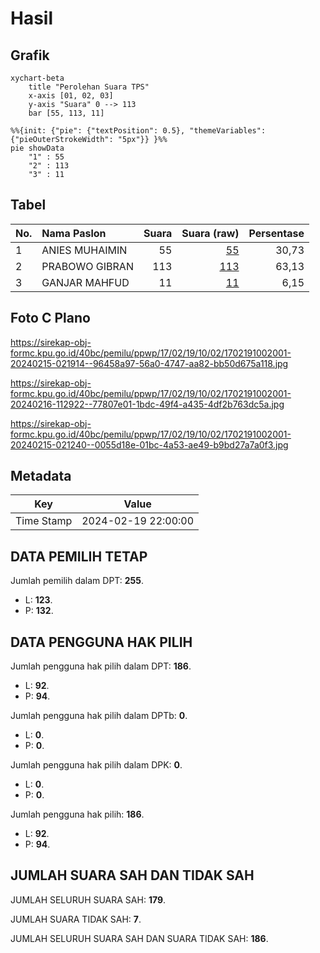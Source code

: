 # Hasil

## Grafik

```mermaid
xychart-beta
    title "Perolehan Suara TPS"
    x-axis [01, 02, 03]
    y-axis "Suara" 0 --> 113
    bar [55, 113, 11]
```

```mermaid
%%{init: {"pie": {"textPosition": 0.5}, "themeVariables": {"pieOuterStrokeWidth": "5px"}} }%%
pie showData
    "1" : 55
    "2" : 113
    "3" : 11
```

## Tabel

| No. | Nama Paslon    | Suara | Suara (raw) | Persentase |
|:--- |:-------------- | -----:| -----------:| ----------:|
| 1   | ANIES MUHAIMIN | 55    | [55][p-1]   | 30,73      |
| 2   | PRABOWO GIBRAN | 113   | [113][p-2]  | 63,13      |
| 3   | GANJAR MAHFUD  | 11    | [11][p-3]   | 6,15       |


[p-1]: https://github.com/gigit-pemilu/pemilu-2024-17-bengkulu/blob/main/pilpres/hitung-suara/sub/17-bengkulu/sub/02-rejang-lebong/sub/19-curup-tengah/sub/1002-talang-rimbo-baru/sub/001-tps/sub/paslon-1.txt
[p-2]: https://github.com/gigit-pemilu/pemilu-2024-17-bengkulu/blob/main/pilpres/hitung-suara/sub/17-bengkulu/sub/02-rejang-lebong/sub/19-curup-tengah/sub/1002-talang-rimbo-baru/sub/001-tps/sub/paslon-2.txt
[p-3]: https://github.com/gigit-pemilu/pemilu-2024-17-bengkulu/blob/main/pilpres/hitung-suara/sub/17-bengkulu/sub/02-rejang-lebong/sub/19-curup-tengah/sub/1002-talang-rimbo-baru/sub/001-tps/sub/paslon-3.txt

## Foto C Plano

https://sirekap-obj-formc.kpu.go.id/40bc/pemilu/ppwp/17/02/19/10/02/1702191002001-20240215-021914--96458a97-56a0-4747-aa82-bb50d675a118.jpg

https://sirekap-obj-formc.kpu.go.id/40bc/pemilu/ppwp/17/02/19/10/02/1702191002001-20240216-112922--77807e01-1bdc-49f4-a435-4df2b763dc5a.jpg

https://sirekap-obj-formc.kpu.go.id/40bc/pemilu/ppwp/17/02/19/10/02/1702191002001-20240215-021240--0055d18e-01bc-4a53-ae49-b9bd27a7a0f3.jpg


## Metadata

| Key        | Value               |
| ---------- | ------------------- |
| Time Stamp | 2024-02-19 22:00:00 |


## DATA PEMILIH TETAP

Jumlah pemilih dalam DPT: **255**.
 * L: **123**.
 * P: **132**.

## DATA PENGGUNA HAK PILIH

Jumlah pengguna hak pilih dalam DPT: **186**.
 * L: **92**.
 * P: **94**.

Jumlah pengguna hak pilih dalam DPTb: **0**.
 * L: **0**.
 * P: **0**.

Jumlah pengguna hak pilih dalam DPK: **0**.
 * L: **0**.
 * P: **0**.

Jumlah pengguna hak pilih: **186**.
 * L: **92**.
 * P: **94**.

## JUMLAH SUARA SAH DAN TIDAK SAH

JUMLAH SELURUH SUARA SAH: **179**.

JUMLAH SUARA TIDAK SAH: **7**.

JUMLAH SELURUH SUARA SAH DAN SUARA TIDAK SAH: **186**.


